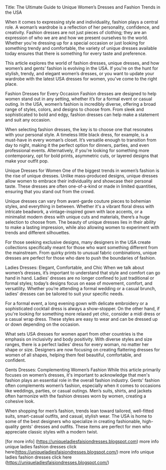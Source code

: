 Title: The Ultimate Guide to Unique Women’s Dresses and Fashion Trends in the USA

When it comes to expressing style and individuality, fashion plays a central role. A woman’s wardrobe is a reflection of her personality, confidence, and creativity. Fashion dresses are not just pieces of clothing; they are an expression of who we are and how we present ourselves to the world. Whether you're dressing up for a special occasion or just looking for something trendy and comfortable, the variety of unique dresses available today ensures that there is something for every taste and preference.

This article explores the world of fashion dresses, unique dresses, and how women’s and gents’ fashion is evolving in the USA. If you're on the hunt for stylish, trendy, and elegant women’s dresses, or you want to update your wardrobe with the latest USA dresses for women, you’ve come to the right place.

Fashion Dresses for Every Occasion
Fashion dresses are designed to help women stand out in any setting, whether it’s for a formal event or casual outing. In the USA, women’s fashion is incredibly diverse, offering a broad range of styles, colors, and designs to choose from. From sleek and sophisticated to bold and edgy, fashion dresses can help make a statement and suit any occasion.

When selecting fashion dresses, the key is to choose one that resonates with your personal style. A timeless little black dress, for example, is a must-have in every woman’s closet. It’s versatile enough to transition from day to night, making it the perfect option for dinners, parties, and even professional events. Alternatively, if you're looking for something more contemporary, opt for bold prints, asymmetric cuts, or layered designs that make your outfit pop.

Unique Dresses for Women
One of the biggest trends in women’s fashion is the rise of unique dresses. Unlike mass-produced designs, unique dresses allow women to embrace their individuality and showcase their personal taste. These dresses are often one-of-a-kind or made in limited quantities, ensuring that you stand out from the crowd.

Unique dresses can vary from avant-garde couture pieces to bohemian styles, and everything in between. Whether it's a vibrant floral dress with intricate beadwork, a vintage-inspired gown with lace accents, or a minimalist modern dress with unique cuts and materials, there’s a huge selection to choose from. The beauty of unique dresses lies in their ability to make a lasting impression, while also allowing women to experiment with trends and different silhouettes.

For those seeking exclusive designs, many designers in the USA create collections specifically meant for those who want something different from the mainstream. From quirky prints to unusual fabric combinations, unique dresses are perfect for those who dare to push the boundaries of fashion.

Ladies Dresses: Elegant, Comfortable, and Chic
When we talk about women’s dresses, it’s important to understand that style and comfort can go hand in hand. Ladies' dresses are no longer confined to just traditional or formal styles; today’s designs focus on ease of movement, comfort, and versatility. Whether you’re attending a formal wedding or a casual brunch, ladies' dresses can be tailored to suit your specific needs.

For a formal event, a long evening gown with delicate embroidery or a sophisticated cocktail dress is always a show-stopper. On the other hand, if you're looking for something more relaxed yet chic, consider a midi dress or a casual wrap dress. These styles are easy to wear and can be dressed up or down depending on the occasion.

What sets USA dresses for women apart from other countries is the emphasis on inclusivity and body positivity. With diverse styles and size ranges, there is a perfect ladies’ dress for every woman, no matter her shape or size. Designers are now focusing on creating flattering dresses for women of all shapes, helping them feel beautiful, comfortable, and confident.

Gents Dresses: Complementing Women’s Fashion
While this article primarily focuses on women’s dresses, it's important to acknowledge that men's fashion plays an essential role in the overall fashion industry. Gents' fashion often complements women’s fashion, especially when it comes to occasions like weddings, parties, or casual outings. Men’s suits, shirts, and jackets often harmonize with the fashion dresses worn by women, creating a cohesive look.

When shopping for men’s fashion, trends lean toward tailored, well-fitted suits, smart-casual outfits, and casual, stylish wear. The USA is home to some of the best designers who specialize in creating fashionable, high-quality gents' dresses and outfits. These items are perfect for men who appreciate classic styles with a modern twist.

[for more info] (https://uniqueladiesfaisiondresses.blogspot.com)
more info unique ladies fashion dresses click here(https://uniqueladiesfaisiondresses.blogspot.com/)
more info unique ladies fashion dresses click here (https://uniqueladiesfaisiondresses.blogspot.com/)


